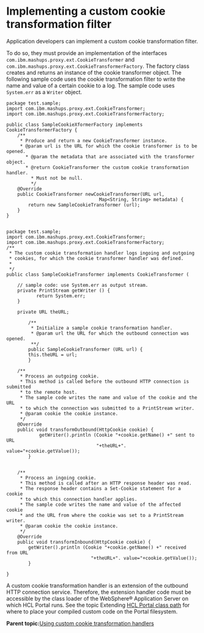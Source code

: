 # Implementing a custom cookie transformation filter 

Application developers can implement a custom cookie transformation filter.

To do so, they must provide an implementation of the interfaces `com.ibm.mashups.proxy.ext.CookieTransformer` and `com.ibm.mashups.proxy.ext.CookieTransformerFactory`. The factory class creates and returns an instance of the cookie transformer object. The following sample code uses the cookie transformation filter to write the name and value of a certain cookie to a log. The sample code uses `System.err` as a `Writer` object.

```
package test.sample;
import com.ibm.mashups.proxy.ext.CookieTransformer;
import com.ibm.mashups.proxy.ext.CookieTransformerFactory;

public class SampleCookieXformerFactory implements CookieTransformerFactory {
	/**
	 * Produce and return a new CookieTransformer instance. 
	 * @param url is the URL for which the cookie transformer is to be opened.
       * @param the metadata that are associated with the transformer object.
       * @return CookieTransformer the custom cookie transformation handler.  
         * Must not be null.
         */
	@Override
	public CookieTransformer newCookieTransformer(URL url, 
                                  Map<String, String> metadata) { 
	    return new SampleCookieTransformer (url); 
	}
}


package test.sample;
import com.ibm.mashups.proxy.ext.CookieTransformer;
import com.ibm.mashups.proxy.ext.CookieTransformerFactory;
/**
 * The custom cookie transformation handler logs ingoing and outgoing 
 * cookies, for which the cookie transformer handler was defined.
 *
 */
public class SampleCookieTransformer implements CookieTransformer (

	// sample code: use System.err as output stream.
	private PrintStream getWriter () {
           return System.err;
	}

	private URL theURL;

        /**
         * Initialize a sample cookie transformation handler. 
         * @param url the URL for which the outbound connection was opened.
         **/
        public SampleCookieTransformer (URL url) {
	    this.theURL = url;
        }
  
    /**
     * Process an outgoing cookie.
     * This method is called before the outbound HTTP connection is submitted
     * to the remote host. 
     * The sample code writes the name and value of the cookie and the URL
     * to which the connection was submitted to a PrintStream writer.
     * @param cookie the cookie instance. 
     */
	@Override
	public void transformOutbound(HttpCookie cookie) { 
            getWriter().println (Cookie "+cookie.getName() +" sent to URL  
                                 "+theURL+". value="+cookie.getValue());
        }

  
    /**
     * Process an ingoing cookie.
     * This method is called after an HTTP response header was read. 
     * The response header contains a Set-Cookie statement for a cookie
     * to which this connection handler applies. 
     * The sample code writes the name and value of the affected cookie
     * and the URL from where the cookie was set to a PrintStream writer.
     * @param cookie the cookie instance. 
     */
	@Override
	public void transformInbound(HttpCookie cookie) { 
	    getWriter().println (Cookie "+cookie.getName() +" received from URL 
                               "+theURL+". value="+cookie.getValue());
        }
   
}
```

A custom cookie transformation handler is an extension of the outbound HTTP connection service. Therefore, the extension handler code must be accessible by the class loader of the WebSphere® Application Server on which HCL Portal runs. See the topic Extending [HCL Portal class path](../dev/ext_wp_classpath.md) for where to place your compiled custom code on the Portal filesystem.

**Parent topic:**[Using custom cookie transformation handlers ](../dev-portlet/outbhttp_cust_cookie_xform_hdlr.md)

